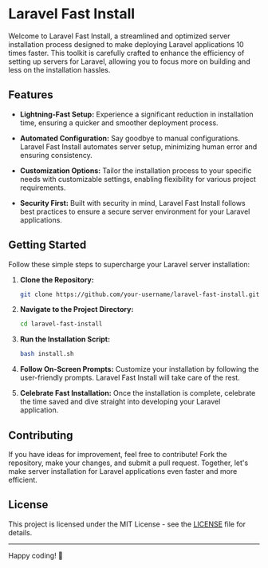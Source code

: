 # Laravel Fast Install

Welcome to Laravel Fast Install, a streamlined and optimized server installation process designed to make deploying Laravel applications 10 times faster. This toolkit is carefully crafted to enhance the efficiency of setting up servers for Laravel, allowing you to focus more on building and less on the installation hassles.

## Features

- **Lightning-Fast Setup:** Experience a significant reduction in installation time, ensuring a quicker and smoother deployment process.
  
- **Automated Configuration:** Say goodbye to manual configurations. Laravel Fast Install automates server setup, minimizing human error and ensuring consistency.

- **Customization Options:** Tailor the installation process to your specific needs with customizable settings, enabling flexibility for various project requirements.

- **Security First:** Built with security in mind, Laravel Fast Install follows best practices to ensure a secure server environment for your Laravel applications.

## Getting Started

Follow these simple steps to supercharge your Laravel server installation:

1. **Clone the Repository:**
   ```bash
   git clone https://github.com/your-username/laravel-fast-install.git
   ```

2. **Navigate to the Project Directory:**
   ```bash
   cd laravel-fast-install
   ```

3. **Run the Installation Script:**
   ```bash
   bash install.sh
   ```

4. **Follow On-Screen Prompts:**
   Customize your installation by following the user-friendly prompts. Laravel Fast Install will take care of the rest.

5. **Celebrate Fast Installation:**
   Once the installation is complete, celebrate the time saved and dive straight into developing your Laravel application.
   
## Contributing

If you have ideas for improvement, feel free to contribute! Fork the repository, make your changes, and submit a pull request. Together, let's make server installation for Laravel applications even faster and more efficient.

## License

This project is licensed under the MIT License - see the [LICENSE](LICENSE) file for details.

---

Happy coding! 🚀
